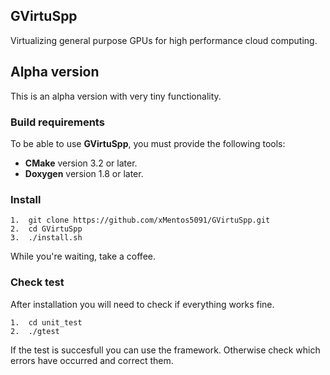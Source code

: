 ## GVirtuSpp
Virtualizing general purpose GPUs for high performance cloud computing.

## Alpha version
This is an alpha version with very tiny functionality.

### Build requirements
To be able to use **GVirtuSpp**, you must provide the following tools:
* **CMake** version 3.2 or later.
* **Doxygen** version 1.8 or later.

### Install
```shell
1.  git clone https://github.com/xMentos5091/GVirtuSpp.git
2.  cd GVirtuSpp
3.  ./install.sh
```
While you're waiting, take a coffee.

### Check test
After installation you will need to check if everything works fine.
```shell
1.  cd unit_test
2.  ./gtest
```
If the test is succesfull you can use the framework. Otherwise check which errors have occurred and correct them.
